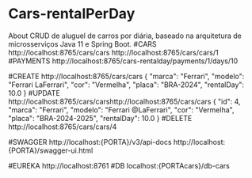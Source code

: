 # Cars-rentalPerDay
 About CRUD de aluguel de carros por diária, baseado na arquitetura de microsserviços Java 11 e Spring Boot.
#CARS
http://localhost:8765/cars/cars
http://localhost:8765/cars/cars/1
#PAYMENTS
http://localhost:8765/cars-rentalday/payments/1/days/10

#CREATE
http://localhost:8765/cars/cars
{
    "marca": "Ferrari",
    "modelo": "Ferrari LaFerrari",
    "cor": "Vermelha",
    "placa": "BRA-2024",
    "rentalDay": 10.0
}
#UPDATE
http://localhost:8765/cars/carshttp://localhost:8765/cars/cars
{
    "id": 4,
    "marca": "Ferrari",
    "modelo": "Ferrari @LaFerrari",
    "cor": "Vermelha",
    "placa": "BRA-2024-2025",
    "rentalDay": 10.0
}
#DELETE
http://localhost:8765/cars/cars/4

#SWAGGER
http://localhost:{PORTA}/v3/api-docs
http://localhost:{PORTA}/swagger-ui.html

#EUREKA http://localhost:8761
#DB localhost:{PORTAcars}/db-cars
